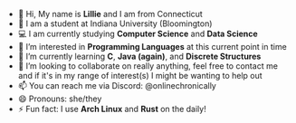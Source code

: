 - 👋 Hi, My name is **Lillie** and I am from Connecticut
- 🏫 I am a student at Indiana University (Bloomington)
- 💻 I am currently studying **Computer Science** and **Data Science**
- 👀 I’m interested in **Programming Languages** at this current point in time
- 🌱 I’m currently learning **C**, **Java (again)**, and **Discrete Structures**
- 💞️ I’m looking to collaborate on really anything, feel free to contact me and if it's in my range of interest(s) I might be wanting to help out
- 📫 You can reach me via Discord: @onlinechronically
- 😄 Pronouns: she/they
- ⚡ Fun fact: I use **Arch Linux** and **Rust** on the daily!
